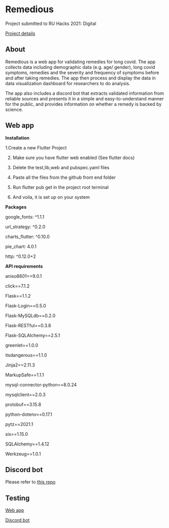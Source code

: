 # Remedious

Project submitted to RU Hacks 2021: Digital

[Project details](https://devpost.com/software/remedious)

## About

Remedious is a web app for validating remedies for long covid. The app collects data including demographic data (e.g. age/ gender), long covid symptoms, remedies and the severity and frequency of symptoms before and after taking remedies. The app then process and display the data in data visualization dashboard for researchers to do analysis.

The app also includes a discord bot that extracts validated information from reliable sources and presents it in a simple and easy-to-understand manner for the public, and provides information on whether a remedy is backed by science.

## Web app 

**Installation**


  1.Create a new Flutter Project

  2. Make sure you have flutter web enabled (See flutter docs)

  3. Delete the test,lib,web and pubspec.yaml files

  4. Paste all the files from the github front end folder

  5. Run flutter pub get in the project root terminal

  6. And voila, it is set up on your system

**Packages**

google_fonts: ^1.1.1

url_strategy: ^0.2.0

charts_flutter: ^0.10.0

pie_chart: 4.0.1

http: ^0.12.0+2


**API requirements**

aniso8601==9.0.1

click==7.1.2

Flask==1.1.2

Flask-Login==0.5.0

Flask-MySQLdb==0.2.0

Flask-RESTful==0.3.8

Flask-SQLAlchemy==2.5.1

greenlet==1.0.0

itsdangerous==1.1.0

Jinja2==2.11.3

MarkupSafe==1.1.1

mysql-connector-python==8.0.24

mysqlclient==2.0.3

protobuf==3.15.8

python-dotenv==0.17.1

pytz==2021.1

six==1.15.0

SQLAlchemy==1.4.12

Werkzeug==1.0.1


## Discord bot 

Please refer to [this repo](https://github.com/Remedious-RUHacks/remedious-bot)

## Testing

[Web app](http://remedious.tech/)

[Discord bot](https://discord.com/oauth2/authorize?client_id=837881881252724767&permissions=8&scope=bot)
